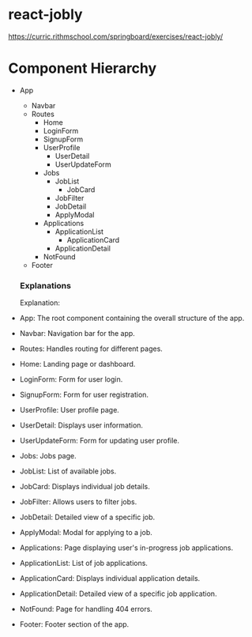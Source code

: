 # react-jobly
https://curric.rithmschool.com/springboard/exercises/react-jobly/
# Component Hierarchy
- App
  - Navbar
  - Routes
    - Home
    - LoginForm
    - SignupForm
    - UserProfile
      - UserDetail
      - UserUpdateForm
    - Jobs
      - JobList
        - JobCard
      - JobFilter
      - JobDetail
      - ApplyModal
    - Applications
      - ApplicationList
        - ApplicationCard
      - ApplicationDetail
    - NotFound
  - Footer

  ### Explanations
  Explanation:

- App: The root component containing the overall structure of the app.
- Navbar: Navigation bar for the app.
- Routes: Handles routing for different pages.
- Home: Landing page or dashboard.
- LoginForm: Form for user login.
- SignupForm: Form for user registration.
- UserProfile: User profile page.
- UserDetail: Displays user information.
- UserUpdateForm: Form for updating user profile.
- Jobs: Jobs page.
- JobList: List of available jobs.
- JobCard: Displays individual job details.
- JobFilter: Allows users to filter jobs.
- JobDetail: Detailed view of a specific job.
- ApplyModal: Modal for applying to a job.
- Applications: Page displaying user's in-progress job applications.
- ApplicationList: List of job applications.
- ApplicationCard: Displays individual application details.
- ApplicationDetail: Detailed view of a specific job application.
- NotFound: Page for handling 404 errors.
- Footer: Footer section of the app.
  
